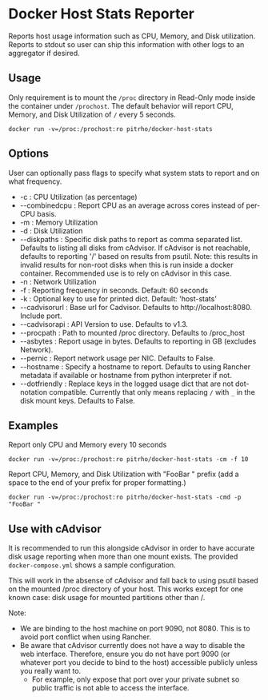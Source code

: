 # Docker Host Stats Reporter
Reports host usage information such as CPU, Memory, and Disk utilization.
Reports to stdout so user can ship this information with other logs to an
aggregator if desired.

## Usage
Only requirement is to mount the `/proc` directory in Read-Only mode inside the
container under `/prochost`. The default behavior will report CPU, Memory, and
Disk Utilization of `/` every 5 seconds.

    docker run -v=/proc:/prochost:ro pitrho/docker-host-stats

## Options
User can optionally pass flags to specify what system stats to report and
on what frequency.

* -c              : CPU Utilization (as percentage)
* --combinedcpu   : Report CPU as an average across cores instead of per-CPU basis.
* -m              : Memory Utilization
* -d              : Disk Utilization
* --diskpaths     : Specific disk paths to report as comma separated list.
                    Defaults to listing all disks from cAdvisor.
                    If cAdvisor is not reachable, defaults to reporting '/'
                    based on results from psutil.
                    Note: this results in invalid results for non-root disks
                    when this is run inside a docker container. Recommended use
                    is to rely on cAdvisor in this case.
* -n              : Network Utilization
* -f              : Reporting frequency in seconds. Default: 60 seconds
* -k              : Optional key to use for printed dict. Default: 'host-stats'
* --cadvisorurl   : Base url for Cadvisor. Defaults to http://localhost:8080. Include port.
* --cadvisorapi   : API Version to use. Defaults to v1.3.
* --procpath      : Path to mounted /proc directory. Defaults to /proc_host
* --asbytes       : Report usage in bytes. Defaults to reporting in GB (excludes Network).
* --pernic        : Report network usage per NIC. Defaults to False.
* --hostname      : Specify a hostname to report. Defaults to using Rancher
                    metadata if available or hostname from python interpreter if not.
* --dotfriendly   : Replace keys in the logged usage dict that are not dot-notation
                    compatible. Currently that only means replacing `/` with `_`
                    in the disk mount keys. Defaults to False.

## Examples

Report only CPU and Memory every 10 seconds

    docker run -v=/proc:/prochost:ro pitrho/docker-host-stats -cm -f 10

Report CPU, Memory, and Disk Utilization with "FooBar " prefix (add a space
to the end of your prefix for proper formatting.)

    docker run -v=/proc:/prochost:ro pitrho/docker-host-stats -cmd -p "FooBar "

## Use with cAdvisor

It is recommended to run this alongside cAdvisor in order to have accurate
disk usage reporting when more than one mount exists. The provided
`docker-compose.yml` shows a sample configuration.

This will work in the absense of cAdvisor and fall back to using psutil based
on the mounted /proc directory of your host. This works except for one known
case: disk usage for mounted partitions other than /.

Note:
* We are binding to the host machine on port 9090, not 8080. This is to avoid
port conflict when using Rancher.
* Be aware that cAdvisor currently does not have a way to disable the web
interface. Therefore, ensure you do not have port 9090 (or whatever port you
decide to bind to the host) accessible publicly unless you really want to.
    * For example, only expose that port over your private subnet so public
    traffic is not able to access the interface.
